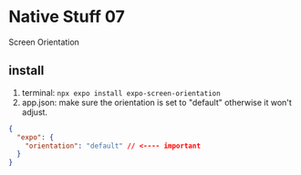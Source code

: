 # Native Stuff 07

Screen Orientation

## install

1. terminal: `npx expo install expo-screen-orientation`
2. app.json: make sure the orientation is set to "default" otherwise it won't adjust.

```json
{
  "expo": {
    "orientation": "default" // <---- important
  }
}
```

